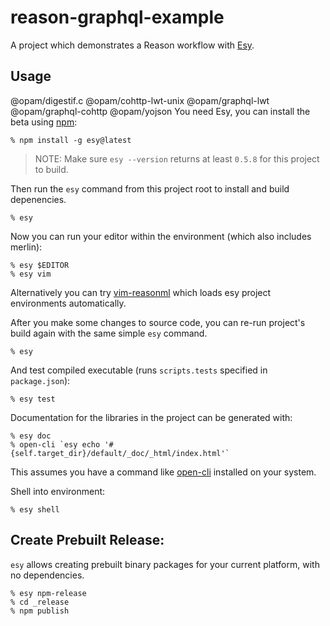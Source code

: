 # reason-graphql-example

A project which demonstrates a Reason workflow with [Esy][].

[esy]: https://github.com/esy/esy

## Usage
@opam/digestif.c @opam/cohttp-lwt-unix @opam/graphql-lwt @opam/graphql-cohttp @opam/yojson
You need Esy, you can install the beta using [npm](https://npmjs.com):

    % npm install -g esy@latest

> NOTE: Make sure `esy --version` returns at least `0.5.8` for this project to build.

Then run the `esy` command from this project root to install and build depenencies.

    % esy

Now you can run your editor within the environment (which also includes merlin):

    % esy $EDITOR
    % esy vim

Alternatively you can try [vim-reasonml](https://github.com/jordwalke/vim-reasonml)
which loads esy project environments automatically.

After you make some changes to source code, you can re-run project's build
again with the same simple `esy` command.

    % esy

And test compiled executable (runs `scripts.tests` specified in
`package.json`):

    % esy test

Documentation for the libraries in the project can be generated with:

    % esy doc
    % open-cli `esy echo '#{self.target_dir}/default/_doc/_html/index.html'`

This assumes you have a command like [open-cli](https://github.com/sindresorhus/open-cli) installed on your system.

Shell into environment:

    % esy shell

## Create Prebuilt Release:

`esy` allows creating prebuilt binary packages for your current platform, with
no dependencies.

    % esy npm-release
    % cd _release
    % npm publish
